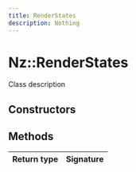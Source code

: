 ```yaml
---
title: RenderStates
description: Nothing
---
```


# Nz::RenderStates

Class description

## Constructors


## Methods

| Return type | Signature |
| ----------- | --------- |
